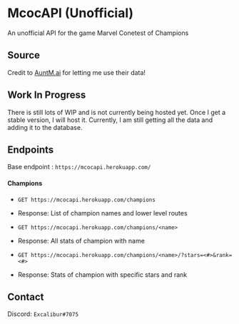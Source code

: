 # McocAPI (Unofficial)

An unofficial API for the game Marvel Conetest of Champions

## Source
Credit to [AuntM.ai](https://auntm.ai/) for letting me use their data!

## Work In Progress
There is still lots of WIP and is not currently being hosted yet. Once I get a stable version, I will host it. Currently, I am still getting all the data and adding it to the database. 

## Endpoints
Base endpoint : `https://mcocapi.herokuapp.com/`

#### Champions

* `GET https://mcocapi.herokuapp.com/champions`

* Response: List of champion names and lower level routes

* `GET https://mcocapi.herokuapp.com/champions/<name>`

* Response: All stats of champion with name

* `GET https://mcocapi.herokuapp.com/champions/<name>/?stars=<#>&rank=<#>`

* Response: Stats of champion with specific stars and rank

## Contact
Discord: `Excalibur#7075`